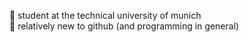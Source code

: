 📍 student at the technical university of munich \
🌟 relatively new to github (and programming in general)
